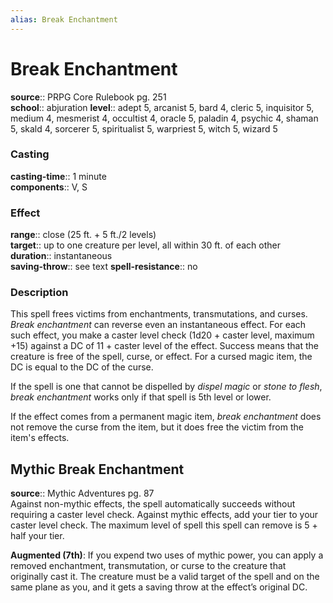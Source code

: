 ```yaml
---
alias: Break Enchantment
---
```


# Break Enchantment 

**source**:: PRPG Core Rulebook pg. 251  
**school**:: abjuration
**level**:: adept 5, arcanist 5, bard 4, cleric 5, inquisitor 5, medium 4, mesmerist 4, occultist 4, oracle 5, paladin 4, psychic 4, shaman 5, skald 4, sorcerer 5, spiritualist 5, warpriest 5, witch 5, wizard 5

### Casting 

**casting-time**:: 1 minute  
**components**:: V, S

### Effect 

**range**:: close (25 ft. + 5 ft./2 levels)  
**target**:: up to one creature per level, all within 30 ft. of each other  
**duration**:: instantaneous  
**saving-throw**:: see text
**spell-resistance**:: no

### Description 

This spell frees victims from enchantments, transmutations, and curses. *Break enchantment* can reverse even an instantaneous effect. For each such effect, you make a caster level check (1d20 + caster level, maximum +15) against a DC of 11 + caster level of the effect. Success means that the creature is free of the spell, curse, or effect. For a cursed magic item, the DC is equal to the DC of the curse.  
  
If the spell is one that cannot be dispelled by *dispel magic* or *stone to flesh*, *break enchantment* works only if that spell is 5th level or lower.  
  
If the effect comes from a permanent magic item, *break enchantment* does not remove the curse from the item, but it does free the victim from the item's effects.

## Mythic Break Enchantment 

**source**:: Mythic Adventures pg. 87  
Against non-mythic effects, the spell automatically succeeds without requiring a caster level check. Against mythic effects, add your tier to your caster level check. The maximum level of spell this spell can remove is 5 + half your tier.  
  
**Augmented (7th)**: If you expend two uses of mythic power, you can apply a removed enchantment, transmutation, or curse to the creature that originally cast it. The creature must be a valid target of the spell and on the same plane as you, and it gets a saving throw at the effect’s original DC.
